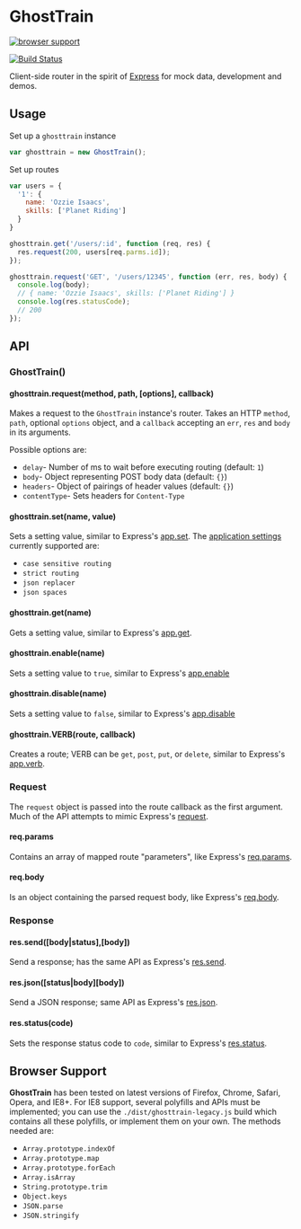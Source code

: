 # GhostTrain

[![browser support](https://ci.testling.com/jsantell/GhostTrain.png)](https://ci.testling.com/jsantell/GhostTrain)

[![Build Status](https://travis-ci.org/jsantell/GhostTrain.png)](https://travis-ci.org/jsantell/GhostTrain)

Client-side router in the spirit of [Express](http://expressjs.com) for mock data, development and demos.

## Usage

Set up a `ghosttrain` instance

```javascript
var ghosttrain = new GhostTrain();
```

Set up routes

```javascript
var users = {
  '1': {
    name: 'Ozzie Isaacs',
    skills: ['Planet Riding']
  }
}

ghosttrain.get('/users/:id', function (req, res) {
  res.request(200, users[req.parms.id]);
});
```

```javascript
ghosttrain.request('GET', '/users/12345', function (err, res, body) {
  console.log(body);
  // { name: 'Ozzie Isaacs', skills: ['Planet Riding'] }
  console.log(res.statusCode);
  // 200
});
```

## API

### GhostTrain()

#### ghosttrain.request(method, path, [options], callback)

Makes a request to the `GhostTrain` instance's router. Takes an HTTP `method`, `path`, optional `options` object, and a `callback` accepting an `err`, `res` and `body` in its arguments.

Possible options are:

* `delay`- Number of ms to wait before executing routing (default: `1`)
* `body`- Object representing POST body data (default: `{}`)
* `headers`- Object of pairings of header values (default: `{}`)
* `contentType`- Sets headers for `Content-Type`


#### ghosttrain.set(name, value)

Sets a setting value, similar to Express's [app.set](http://expressjs.com/api.html#app.set). The [application settings](http://expressjs.com/api.html#app-settings) currently supported are:

* `case sensitive routing`
* `strict routing`
* `json replacer`
* `json spaces`

#### ghosttrain.get(name)

Gets a setting value, similar to Express's [app.get](http://expressjs.com/api.html#app.get).

#### ghosttrain.enable(name)

Sets a setting value to `true`, similar to Express's [app.enable](http://expressjs.com/api.html#app.enable)

#### ghosttrain.disable(name)

Sets a setting value to `false`, similar to Express's [app.disable](http://expressjs.com/api.html#app.disable)

#### ghosttrain.VERB(route, callback)

Creates a route; VERB can be `get`, `post`, `put`, or `delete`, similar to Express's [app.verb](http://expressjs.com/api.html#app.VERB).

### Request

The `request` object is passed into the route callback as the first argument. Much of the API attempts to mimic Express's [request](http://expressjs.com/api.html#request).

#### req.params

Contains an array of mapped route "parameters", like Express's [req.params](http://expressjs.com/api.html#req.params).

#### req.body

Is an object containing the parsed request body, like Express's [req.body](http://expressjs.com/api.html#req.body).

### Response

#### res.send([body|status],[body])

Send a response; has the same API as Express's [res.send](http://expressjs.com/api.html#res.send).

#### res.json([status|body][body])

Send a JSON response; same API as Express's [res.json](http://expressjs.com/api.html#res.json).

#### res.status(code)

Sets the response status code to `code`, similar to Express's [res.status](http://expressjs.com/api.html#res.status).

## Browser Support

**GhostTrain** has been tested on latest versions of Firefox, Chrome, Safari, Opera, and IE8+. For IE8 support, several polyfills and APIs must be implemented; you can use the `./dist/ghosttrain-legacy.js` build which contains all these polyfills, or implement them on your own. The methods needed are:

* `Array.prototype.indexOf`
* `Array.prototype.map`
* `Array.prototype.forEach`
* `Array.isArray`
* `String.prototype.trim`
* `Object.keys`
* `JSON.parse`
* `JSON.stringify`
